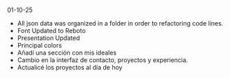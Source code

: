 01-10-25
- All json data was organized in a folder in order to refactoring code lines.
- Font Updated to Reboto
- Presentation Updated
- Principal colors
- Añadí una sección con mis ideales
- Cambio en la interfaz de contacto, proyectos y experiencia.
- Actualicé los proyectos al día de hoy